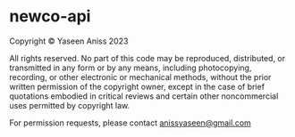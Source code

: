 # newco-api

Copyright © Yaseen Aniss 2023

All rights reserved. No part of this code may be reproduced, distributed, or transmitted in any form or by any means, including photocopying, recording, or other electronic or mechanical methods, without the prior written permission of the copyright owner, except in the case of brief quotations embodied in critical reviews and certain other noncommercial uses permitted by copyright law.

For permission requests, please contact anissyaseen@gmail.com
